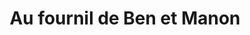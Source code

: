 ---
title: "Au fournil de Ben et Manon"
url: /chateauneuf-sur-charente/au-fournil-de-ben-et-manon/
shop: Bäckerei
---